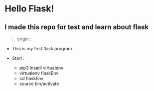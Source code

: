 # Hello Flask!

## I made this repo for test and learn about flask

> origin : 

- This is my first flask program

- Start : 
	- pip3 insatll virtualenv
	- virtualenv flaskEnv
	- cd flaskEnv
	- source bin/activate


